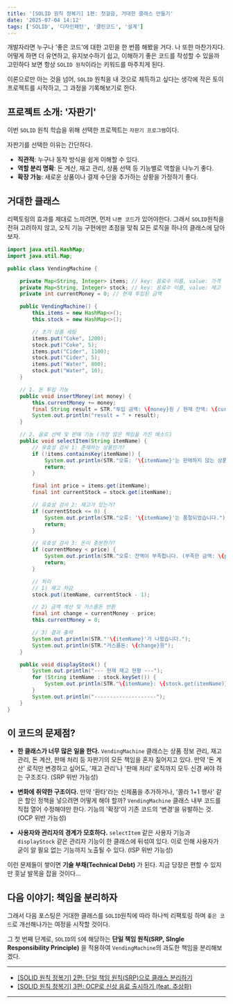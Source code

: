 ```yaml
---
title: '[SOLID 원칙 정복기] 1편: 첫걸음, 거대한 클래스 만들기'
date: '2025-07-04 14:12'
tags: ['SOLID', '디자인패턴', '클린코드', '설계']
---
```


개발자라면 누구나 '좋은 코드'에 대한 고민을 한 번쯤 해봤을 거다. 나 또한 마찬가지다. 어떻게 하면 더 유연하고, 유지보수하기 쉽고, 이해하기 좋은 코드를 작성할 수 있을까 고민하다 보면 항상 `SOLID 원칙`이라는 키워드를 마주치게 된다.

이론으로만 아는 것을 넘어, `SOLID` 원칙을 내 것으로 체득하고 싶다는 생각에 작은 토이프로젝트를 시작하고, 그 과정을 기록해보기로 한다.

## 프로젝트 소개: '자판기'
이번 `SOLID` 원칙 학습을 위해 선택한 프로젝트는 `자판기 프로그램`이다.

자판기를 선택한 이유는 간단하다.

- __직관적__: 누구나 동작 방식을 쉽게 이해할 수 있다.
- __역할 분리 명확__: 돈 계산, 재고 관리, 상품 선택 등 기능별로 역할을 나누기 좋다.
- __확장 가능__: 새로운 상품이나 결제 수단을 추가하는 상황을 가정하기 좋다.

## 거대한 클래스

리펙토링의 효과를 제대로 느끼려면, 먼저 `나쁜 코드`가 있어야한다. 그래서 `SOLID`원칙을 전혀 고려하지 않고, 오직 기능 구현에만 초점을 맞춰 모든 로직을 하나의 클래스에 담아보자.

```java
import java.util.HashMap;
import java.util.Map;

public class VendingMachine {

    private Map<String, Integer> items; // key: 음료수 이름, value: 가격
    private Map<String, Integer> stock; // key: 음료수 이름, value: 재고
    private int currentMoney = 0; // 현재 투입된 금액

    public VendingMachine() {
        this.items = new HashMap<>();
        this.stock = new HashMap<>();

        // 초기 상품 세팅
        items.put("Coke", 1200);
        stock.put("Coke", 5);
        items.put("Cider", 1100);
        stock.put("Cider", 5);
        items.put("Water", 800);
        stock.put("Water", 10);
    }

    // 1. 돈 투입 기능
    public void insertMoney(int money) {
        this.currentMoney += money;
        final String result = STR."투입 금액: \{money}원 / 현재 잔액: \{currentMoney}원";
        System.out.println("result = " + result);
    }

    // 2. 음료 선택 및 판매 기능 (가장 많은 책임을 가진 메소드)
    public void selectItem(String itemName) {
        // 유효성 검사 1: 존재하는 상품인가?
        if (!items.containsKey(itemName)) {
            System.out.println(STR."오류: '\{itemName}'는 판매하지 않는 상품입니다.");
            return;
        }

        final int price = items.get(itemName);
        final int currentStock = stock.get(itemName);

        // 유효성 검사 2: 재고가 있는가?
        if (currentStock <= 0) {
            System.out.println(STR."오류: '\{itemName}'는 품절되었습니다.");
            return;
        }

        // 유효성 검사 3: 돈이 충분한가?
        if (currentMoney < price) {
            System.out.println(STR."오류: 잔액이 부족합니다. (부족한 금액: \{price - currentMoney}원");
            return;
        }

        // 처리
        // 1) 재고 차감
        stock.put(itemName, currentStock - 1);

        // 2) 금액 계산 및 거스름돈 반환
        final int change = currentMoney - price;
        this.currentMoney = 0;

        // 3) 결과 출력
        System.out.println(STR."'\{itemName}'가 나왔습니다.");
        System.out.println(STR."거스름돈: \{change}원");
    }

    public void displayStock() {
        System.out.println("--- 현재 재고 현황 ---");
        for (String itemName : stock.keySet()) {
            System.out.println(STR."\{itemName}: \{stock.get(itemName)}개");
        }
        System.out.println("--------------------");
    }
}
```

## 이 코드의 문제점?

- __한 클래스가 너무 많은 일을 한다.__ `VendingMachine` 클래스는 상품 정보 관리, 재고 관리, 돈 계산, 판매 처리 등 자판기의 모든 책임을 혼자 짊어지고 있다. 만약 '돈 계산' 로직만 변경하고 싶어도, '재고 관리'나 '판매 처리' 로직까지 모두 신경 써야 하는 구조조다. (SRP 위반 가능성)

- __변화에 취약한 구조이다.__ 만약 '환타'라는 신제품을 추가하거나, '콜라 1+1 행사' 같은 할인 정책을 넣으려면 어떻게 해야 할까? `VendingMachine` 클래스 내부 코드를 직접 열어 수정해야만 한다. 기능의 '확장'이 기존 코드의 '변경'을 유발하는 것. (OCP 위반 가능성)

- __사용자와 관리자의 경계가 모호하다.__ `selectItem` 같은 사용자 기능과 `displayStock` 같은 관리자 기능이 한 클래스에 뒤섞여 있다. 이로 인해 사용자가 굳이 알 필요 없는 기능까지 노출될 수 있다. (ISP 위반 가능성)

이런 문제들이 쌓이면 __기술 부채(Technical Debt)__ 가 된다. 지금 당장은 편할 수 있지만 훗날 발목을 잡을 것이다...

## 다음 이야기: 책임을 분리하자

그래서 다음 포스팅은 거대한 클래스를 `SOLID`원칙에 따라 하나씩 리팩토링 하며 `좋은 코드`로 개선해나가는 여정을 시작할 것이다.

그 첫 번째 단계로, `SOLID`의 `S`에 해당하는 __단일 책임 원칙(SRP, SIngle Responsibility Principle)__ 을 적용하여 `VendingMachine`의 과도한 책임을 분리해보겠다.

---
- [[SOLID 원칙 정복기] 2편: 단일 책임 원칙(SRP)으로 클래스 분리하기](https://yseek.github.io/yun-blog/posts/solid-vending-machine-2)
- [[SOLID 원칙 정복기] 3편: OCP로 신상 음료 출시하기 (feat. 추상화)](https://yseek.github.io/yun-blog/posts/solid-vending-machine-3)
---